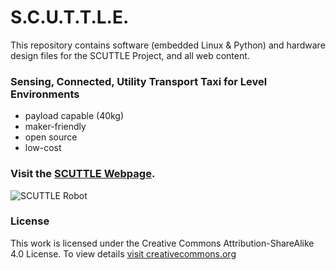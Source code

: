 # S.C.U.T.T.L.E.
This repository contains software (embedded Linux & Python) and hardware design files for the SCUTTLE Project, and all web content.

### Sensing, Connected, Utility Transport Taxi for Level Environments
* payload capable (40kg)
* maker-friendly
* open source
* low-cost

### Visit the [SCUTTLE Webpage](https://scuttlerobot.org).
![SCUTTLE Robot](https://raw.githubusercontent.com/scuttlerobot/SCUTTLE/master/docs/index_files/image002.png)

### License
This work is licensed under the Creative Commons Attribution-ShareAlike 4.0 License.  To view details [visit creativecommons.org](https://creativecommons.org/licenses/by-sa/4.0/legalcode)
